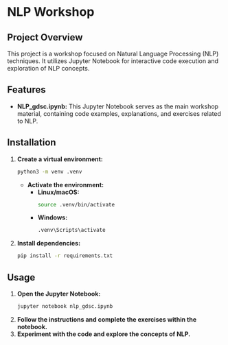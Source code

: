 # NLP Workshop

## Project Overview

This project is a workshop focused on Natural Language Processing (NLP) techniques. It utilizes Jupyter Notebook for interactive code execution and exploration of NLP concepts.

## Features

* **NLP_gdsc.ipynb:** This Jupyter Notebook serves as the main workshop material, containing code examples, explanations, and exercises related to NLP. 

## Installation

1. **Create a virtual environment:**
   ```bash
   python3 -m venv .venv 
   ```
   * **Activate the environment:**
      * **Linux/macOS:**
         ```bash
         source .venv/bin/activate
         ```
      * **Windows:**
         ```bash
         .venv\Scripts\activate
         ```

2. **Install dependencies:**
   ```bash
   pip install -r requirements.txt
   ```

## Usage

1. **Open the Jupyter Notebook:**
   ```bash
   jupyter notebook nlp_gdsc.ipynb
   ```
2. **Follow the instructions and complete the exercises within the notebook.**
3. **Experiment with the code and explore the concepts of NLP.** 
